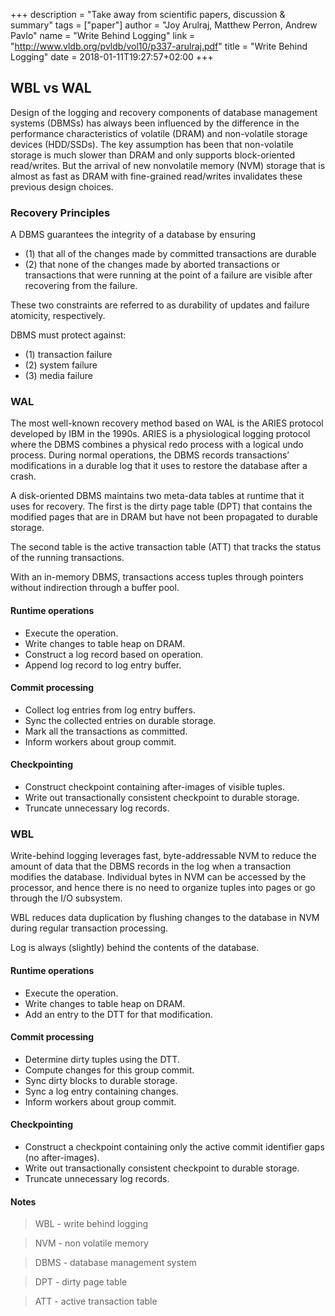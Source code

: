+++
description = "Take away from scientific papers, discussion & summary"
tags = ["paper"]
author = "Joy Arulraj, Matthew Perron, Andrew Pavlo"
name = "Write Behind Logging"
link = "http://www.vldb.org/pvldb/vol10/p337-arulraj.pdf"
title = "Write Behind Logging"
date = 2018-01-11T19:27:57+02:00
+++

## WBL vs WAL

Design of the logging and recovery components of database
management systems (DBMSs) has always been influenced by the
difference in the performance characteristics of volatile (DRAM)
and non-volatile storage devices (HDD/SSDs). The key assumption
has been that non-volatile storage is much slower than DRAM and
only supports block-oriented read/writes. But the arrival of new nonvolatile
memory (NVM) storage that is almost as fast as DRAM with
fine-grained read/writes invalidates these previous design choices.

### Recovery Principles

A DBMS guarantees the integrity of a database by ensuring

 - (1) that all of the changes made by committed transactions are durable
 - (2) that none of the changes made by aborted transactions or
   transactions that were running at the point of a failure are visible after recovering from the failure.

These two constraints are referred to as durability of updates and failure atomicity, respectively.

DBMS must protect against:

 - (1) transaction failure
 - (2) system failure
 - (3) media failure

### WAL

The most well-known recovery method based on WAL is the
ARIES protocol developed by IBM in the 1990s. ARIES
is a physiological logging protocol where the DBMS combines a
physical redo process with a logical undo process. During
normal operations, the DBMS records transactions’ modifications
in a durable log that it uses to restore the database after a crash.

A disk-oriented DBMS maintains two meta-data tables at runtime
that it uses for recovery. The first is the dirty page table (DPT) that
contains the modified pages that are in DRAM but have not been
propagated to durable storage.

The second table is the active transaction table (ATT) that tracks the status
of the running transactions.

With an in-memory DBMS, transactions access tuples through
pointers without indirection through a buffer pool.

#### Runtime operations

 - Execute the operation.
 - Write changes to table heap on DRAM.
 - Construct a log record based on operation.
 - Append log record to log entry buffer.

#### Commit processing

 - Collect log entries from log entry buffers.
 - Sync the collected entries on durable storage.
 - Mark all the transactions as committed.
 - Inform workers about group commit.

#### Checkpointing

 - Construct checkpoint containing after-images of visible tuples.
 - Write out transactionally consistent checkpoint to durable storage.
 - Truncate unnecessary log records.

### WBL

Write-behind logging leverages fast, byte-addressable
NVM to reduce the amount of data that the DBMS records in the
log when a transaction modifies the database.
Individual bytes in NVM can be accessed by the processor, and hence
there is no need to organize tuples into pages or go through the I/O subsystem.

WBL reduces data duplication by flushing changes to the database in
NVM during regular transaction processing.

Log is always (slightly) behind the contents of the database.

#### Runtime operations

 - Execute the operation.
 - Write changes to table heap on DRAM.
 - Add an entry to the DTT for that modification.

#### Commit processing

 - Determine dirty tuples using the DTT.
 - Compute changes for this group commit.
 - Sync dirty blocks to durable storage.
 - Sync a log entry containing changes.
 - Inform workers about group commit.

#### Checkpointing

 - Construct a checkpoint containing only the active commit identifier gaps (no after-images).
 - Write out transactionally consistent checkpoint to durable storage.
 - Truncate unnecessary log records.

#### Notes

> WBL - write behind logging

> NVM - non volatile memory

> DBMS - database management system

> DPT - dirty page table

> ATT - active transaction table
